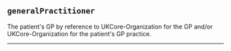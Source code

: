 ## `generalPractitioner`

The patient's GP by reference to UKCore-Organization for the GP and/or UKCore-Organization for the patient's GP practice.

---